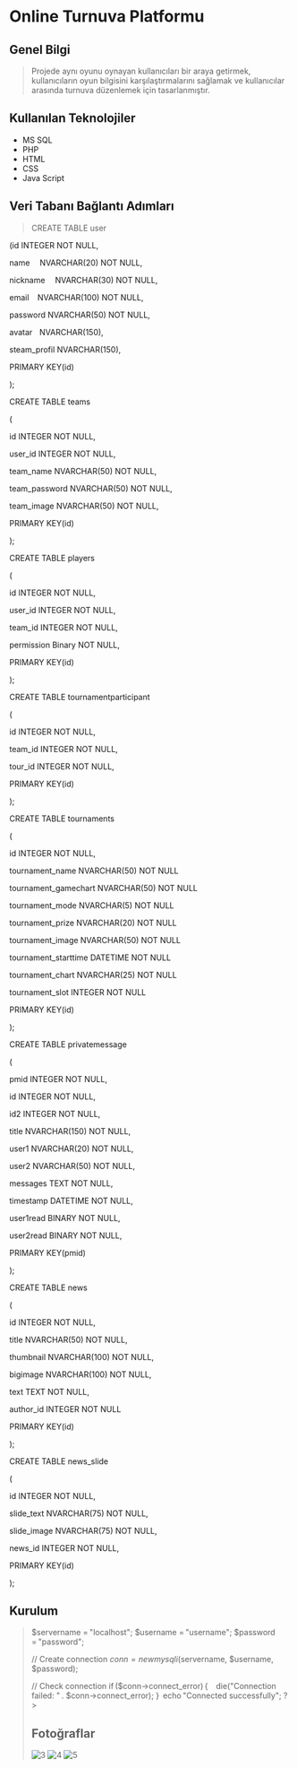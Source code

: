 # Online Turnuva Platformu
## Genel Bilgi
>Projede aynı oyunu oynayan kullanıcıları bir araya getirmek, kullanıcıların oyun bilgisini karşılaştırmalarını sağlamak ve kullanıcılar arasında turnuva düzenlemek için tasarlanmıştır.
## Kullanılan Teknolojiler
- MS SQL
- PHP
- HTML
- CSS
- Java Script
## Veri Tabanı Bağlantı Adımları
>CREATE TABLE user 

(id    INTEGER     NOT NULL,  

 name       NVARCHAR(20)     NOT NULL,  

 nickname       NVARCHAR(30) NOT NULL,  

 email      NVARCHAR(100) NOT NULL, 

 password     NVARCHAR(50) NOT NULL,  

 avatar     NVARCHAR(150),  

 steam_profil   NVARCHAR(150),  

 PRIMARY KEY(id) 

);  

 

CREATE TABLE teams 

( 

id INTEGER NOT NULL, 

user_id INTEGER NOT NULL, 

team_name NVARCHAR(50) NOT NULL, 

team_password NVARCHAR(50) NOT NULL, 

team_image NVARCHAR(50) NOT NULL, 

PRIMARY KEY(id) 

); 

 

CREATE TABLE players 

( 

id INTEGER NOT NULL, 

user_id INTEGER NOT NULL, 

team_id INTEGER NOT NULL, 

permission Binary NOT NULL, 

PRIMARY KEY(id) 

); 

 

CREATE TABLE tournamentparticipant 

( 

id INTEGER NOT NULL, 

team_id INTEGER NOT NULL, 

tour_id INTEGER NOT NULL, 

PRIMARY KEY(id) 

); 

 

CREATE TABLE tournaments 

( 

id INTEGER NOT NULL, 

tournament_name NVARCHAR(50) NOT NULL 

tournament_gamechart NVARCHAR(50) NOT NULL 

tournament_mode NVARCHAR(5) NOT NULL 

tournament_prize NVARCHAR(20) NOT NULL 

tournament_image NVARCHAR(50) NOT NULL 

tournament_starttime DATETIME NOT NULL 

tournament_chart NVARCHAR(25) NOT NULL 

tournament_slot INTEGER NOT NULL 

PRIMARY KEY(id) 

); 

 

CREATE TABLE privatemessage 

( 

pmid INTEGER NOT NULL, 

id INTEGER NOT NULL, 

id2 INTEGER NOT NULL, 

title NVARCHAR(150) NOT NULL, 

user1 NVARCHAR(20) NOT NULL, 

user2 NVARCHAR(50) NOT NULL, 

messages TEXT NOT NULL, 

timestamp DATETIME NOT NULL, 

user1read BINARY NOT NULL, 

user2read BINARY NOT NULL, 

PRIMARY KEY(pmid) 

); 

 

CREATE TABLE news 

( 

id INTEGER NOT NULL, 

title NVARCHAR(50) NOT NULL, 

thumbnail NVARCHAR(100) NOT NULL, 

bigimage NVARCHAR(100) NOT NULL, 

text TEXT NOT NULL, 

author_id INTEGER NOT NULL 

PRIMARY KEY(id) 

); 

 

CREATE TABLE news_slide 

( 

id INTEGER NOT NULL, 

slide_text NVARCHAR(75) NOT NULL, 

slide_image NVARCHAR(75) NOT NULL, 

news_id INTEGER NOT NULL, 

PRIMARY KEY(id) 

); 
## Kurulum
><?php 
$servername = "localhost"; 
$username = "username"; 
$password = "password"; 
 
// Create connection 
$conn = new mysqli($servername, $username, $password); 
 
// Check connection 
if ($conn->connect_error) { 
    die("Connection failed: " . $conn->connect_error); 
}  
echo "Connected successfully"; 
?> 
## Fotoğraflar
![3](https://user-images.githubusercontent.com/44071320/98150905-6c18bc00-1ee0-11eb-9553-3537923e32eb.png)
![4](https://user-images.githubusercontent.com/44071320/98150896-69b66200-1ee0-11eb-85a1-fa3b3b3c6dc9.png)
![5](https://user-images.githubusercontent.com/44071320/98150900-6b802580-1ee0-11eb-850c-8181bd68a4ee.png)

